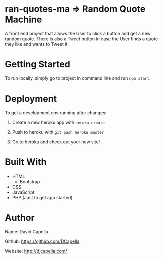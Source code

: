 # ran-quotes-ma => Random Quote Machine
A front end project that allows the User to click a button and get a new random quote. There is also a Tweet button in case the User finds a quote they like and wants to Tweet it.
# Getting Started
To run locally, simply go to project in command line and run `npm start`.
# Deployment
To get a development env running after changes:

  1. Create a new heroku app with `heroku create`

  2. Push to heroku with `git push heroku master`

  3. Go to heroku and check out your new site!
# Built With
  * HTML
    - Bootstrap
  * CSS
  * JavaScript
  * PHP (Just to get app started)
# Author
Name: David Capella

Github: https://github.com/DCapella

Website: http://djcapella.com/
